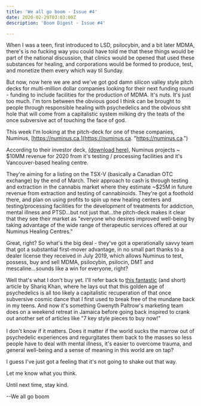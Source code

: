 ```yaml
---
title: 'We all go boom - Issue #4'
date: 2020-02-29T03:03:00Z
description: 'Boom Digest - Issue #4'

---
```

When I was a teen, first introduced to LSD, psilocybin, and a bit later MDMA, there's is no fucking way you could have told me that these things would be part of the national discussion, that clinics would be opened that used these substances for healing, and corporations would be formed to produce, test, and monetize them every which way til Sunday.

​But now, now here we are and we've got god damn silicon valley style pitch decks for multi-million dollar companies looking for their next funding round - funding to include facilities for the production of MDMA. It's nuts. It's just too much. I'm torn between the obvious good I think can be brought to people through responsible healing with psychedelics and the obvious shit hole that will come from a capitalistic system milking dry the teats of the once subversive act of touching the face of god.

​This week I'm looking at the pitch-deck for one of these companies, Numinus, [https://numinus.ca.](https://numinus.ca. "https://numinus.ca.")

​According to their investor deck, [(download here)](https://www.investx.com/deals/numinus_/corporate-presentation "Numinus investor deck"), Numinus projects \~ $10MM revenue for 2020 from it's testing / processing facilities and it's Vancouver-based healing centre.

They're aiming for a listing on the TSX-V (basically a Canadian OTC exchange) by the end of March. Their approach to cash is through testing and extraction in the cannabis market where they estimate \~$25M in future revenue from extraction and testing of cannabinoids. They're got a foothold there, and plan on using profits to spin up new healing centers and testing/processing facilities for the development of treatments for addiction, mental illness and PTSD...but not just that...the pitch-deck makes it clear that they see their market as "everyone who desires improved well-being by taking advantage of the wide range of therapeutic services offered at our Numinus Healing Centres."

Great, right? So what's the big deal - they've got a operationally savvy team that got a substantial first-mover advantage, in no small part thanks to a dealer license they received in July 2019, which allows Numinus to test, possess, buy and sell MDMA, psilocybin, psilocin, DMT and mescaline...sounds like a win for everyone, right?

Well that's what I don't buy yet. I'll refer back to [this fantastic](https://el2.convertkit-mail2.com/c/preview/xmu7vxvot6h8/aHR0cHM6Ly93d3cubWFkaW5hbWVyaWNhLmNvbS8yMDIwLzAyL3BzeWNoaWF0cnktY2FwaXRhbGlzbS1yZWN1cGVyYXRpb24tcHN5Y2hlZGVsaWNzLw==) (and short) article by Shariq Khan, where he lays out that this golden age of psychedelics is all too likely a capitalistic recuperation of that once subversive cosmic dance that I first used to break free of the mundane back in my teens. And now it's something Gwenyth Paltrow's marketing team does on a weekend retreat in Jamaica before going back inspired to crank out another set of articles like "7 key style pieces to buy now!"  
​  
I don't know if it matters. Does it matter if the world sucks the marrow out of psychedelic experiences and regurgitates them back to the masses so less people have to deal with mental illness, it's easier to overcome trauma, and general well-being and a sense of meaning in this world are on tap?

I guess I've just got a feeling that it's not going to shake out that way.

Let me know what you think.

Until next time, stay kind.

\--We all go boom